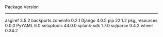 Package            Version
------------------ -------
asgiref            3.5.2
backports.zoneinfo 0.2.1
Django             4.0.5
pip                22.1.2
pkg_resources      0.0.0
PyYAML             6.0
setuptools         44.0.0
splunk-sdk         1.7.0
sqlparse           0.4.2
wheel              0.34.2
